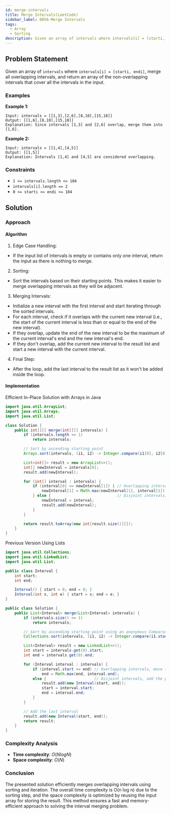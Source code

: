 ```yaml
---
id: merge-intervals
title: Merge Intervals(LeetCode)
sidebar_label: 0056-Merge Intervals
tags:
  - Array
  - Sorting
description: Given an array of intervals where intervals[i] = [starti, endi], merge all overlapping intervals, and return an array of the non-overlapping intervals that cover all the intervals in the input.
---
```


## Problem Statement

Given an array of `intervals` where `intervals[i] = [starti, endi]`, merge all overlapping intervals, and return an array of the non-overlapping intervals that cover all the intervals in the input.

### Examples

**Example 1:**

```plaintext
Input: intervals = [[1,3],[2,6],[8,10],[15,18]]
Output: [[1,6],[8,10],[15,18]]
Explanation: Since intervals [1,3] and [2,6] overlap, merge them into [1,6].
```

**Example 2:**

```plaintext
Input: intervals = [[1,4],[4,5]]
Output: [[1,5]]
Explanation: Intervals [1,4] and [4,5] are considered overlapping.
```

### Constraints

- `1 <= intervals.length <= 104`
- `intervals[i].length == 2`
- `0 <= starti <= endi <= 104`

## Solution

### Approach 

#### Algorithm

1. Edge Case Handling:
* If the input list of intervals is empty or contains only one interval, return the input as there is nothing to merge.
2. Sorting:
* Sort the intervals based on their starting points. This makes it easier to merge overlapping intervals as they will be adjacent.
3. Merging Intervals:
* Initialize a new interval with the first interval and start iterating through the sorted intervals.
* For each interval, check if it overlaps with the current new interval (i.e., the start of the current interval is less than or equal to the end of the new interval).
* If they overlap, update the end of the new interval to be the maximum of the current interval's end and the new interval's end.
* If they don't overlap, add the current new interval to the result list and start a new interval with the current interval.
4. Final Step:
* After the loop, add the last interval to the result list as it won't be added inside the loop.

#### Implementation

Efficient In-Place Solution with Arrays in Java

```Java
import java.util.ArrayList;
import java.util.Arrays;
import java.util.List;

class Solution {
    public int[][] merge(int[][] intervals) {
        if (intervals.length <= 1)
            return intervals;

        // Sort by ascending starting point
        Arrays.sort(intervals, (i1, i2) -> Integer.compare(i1[0], i2[0]));

        List<int[]> result = new ArrayList<>();
        int[] newInterval = intervals[0];
        result.add(newInterval);

        for (int[] interval : intervals) {
            if (interval[0] <= newInterval[1]) { // Overlapping intervals, move the end if needed
                newInterval[1] = Math.max(newInterval[1], interval[1]);
            } else {                             // Disjoint intervals, add the new interval to the list
                newInterval = interval;
                result.add(newInterval);
            }
        }

        return result.toArray(new int[result.size()][]);
    }
}
```

Previous Version Using Lists

```Java
import java.util.Collections;
import java.util.LinkedList;
import java.util.List;

public class Interval {
    int start;
    int end;

    Interval() { start = 0; end = 0; }
    Interval(int s, int e) { start = s; end = e; }
}

public class Solution {
    public List<Interval> merge(List<Interval> intervals) {
        if (intervals.size() <= 1)
            return intervals;

        // Sort by ascending starting point using an anonymous Comparator
        Collections.sort(intervals, (i1, i2) -> Integer.compare(i1.start, i2.start));

        List<Interval> result = new LinkedList<>();
        int start = intervals.get(0).start;
        int end = intervals.get(0).end;

        for (Interval interval : intervals) {
            if (interval.start <= end) // Overlapping intervals, move the end if needed
                end = Math.max(end, interval.end);
            else {                     // Disjoint intervals, add the previous one and reset bounds
                result.add(new Interval(start, end));
                start = interval.start;
                end = interval.end;
            }
        }

        // Add the last interval
        result.add(new Interval(start, end));
        return result;
    }
}
```

### Complexity Analysis

- **Time complexity**: $O(NlogN)$
- **Space complexity**: $O(N)$

### Conclusion

The presented solution efficiently merges overlapping intervals using sorting and iteration. The overall time complexity is O(n log n) due to the sorting step, and the space complexity is optimized by reusing the input array for storing the result. This method ensures a fast and memory-efficient approach to solving the interval merging problem.
